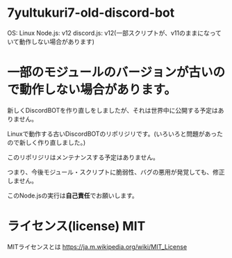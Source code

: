 # 7yultukuri7-old-discord-bot
OS: Linux 
Node.js: v12
discord.js: v12(一部スクリプトが、v11のままになっていて動作しない場合があります)

# 一部のモジュールのバージョンが古いので動作しない場合があります。
新しくDiscordBOTを作り直しをしましたが、それは世界中に公開する予定はありません。

Linuxで動作する古いDiscordBOTのリポリジリです。(いろいろと問題があったので新しく作り直しました。)

このリポリジリはメンテナンスする予定はありません。

つまり、今後モジュール・スクリプトに脆弱性、バグの悪用が発覚しても、修正しません。

このNode.jsの実行は**自己責任**でお願いします。

# ライセンス(license) MIT
MITライセンスとは https://ja.m.wikipedia.org/wiki/MIT_License
